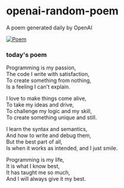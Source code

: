 
# openai-random-poem
 A poem generated daily by OpenAI

[![Poem](https://github.com/fbiego/openai-random-poem/actions/workflows/main.yml/badge.svg)](https://github.com/fbiego/openai-random-poem/actions/workflows/main.yml)

### today's poem  
  
Programming is my passion,  
The code I write with satisfaction,  
To create something from nothing,  
Is a feeling I can't explain.  
  
I love to make things come alive,  
To take my ideas and drive,  
To challenge my logic and my skill,  
To create something unique and still.  
  
I learn the syntax and semantics,  
And how to write and debug them,  
But the best part of all,  
Is when it works as intended, and I just smile.  
  
Programming is my life,  
It is what I know best,  
It has taught me so much,  
And I will always give it my best.